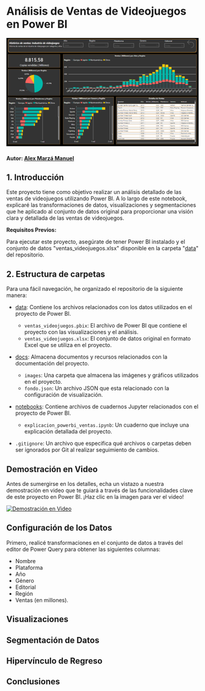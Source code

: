 # Análisis de Ventas de Videojuegos en Power BI

![Ventas de Videojuegos en Power BI](./docs/images/ventas_videojuegos.png)

#### Autor: [Alex Marzá Manuel](https://github.com/AlexCapis)

## 1. Introducción

Este proyecto tiene como objetivo realizar un análisis detallado de las ventas de videojuegos utilizando Power BI. A lo largo de este notebook, explicaré las transformaciones de datos, visualizaciones y segmentaciones que he aplicado al conjunto de datos original para proporcionar una visión clara y detallada de las ventas de videojuegos.

**Requisitos Previos:**

Para ejecutar este proyecto, asegúrate de tener Power BI instalado y el conjunto de datos "ventas_videojuegos.xlsx" disponible en la carpeta "[data](https://github.com/AlexCapis/Ventas-PowerBI/tree/main/data)" del repositorio.

## 2. Estructura de carpetas

Para una fácil navegación, he organizado el repositorio de la siguiente manera:

- [data](https://github.com/AlexCapis/Ventas-PowerBI/tree/main/data): Contiene los archivos relacionados con los datos utilizados en el proyecto de Power BI.

    - `ventas_videojuegos.pbix`: El archivo de Power BI que contiene el proyecto con las visualizaciones y el análisis.
    - `ventas_videojuegos.xlsx`: El conjunto de datos original en formato Excel que se utiliza en el proyecto.

- [docs](https://github.com/AlexCapis/Ventas-PowerBI/tree/main/docs): Almacena documentos y recursos relacionados con la documentación del proyecto.

    - `images`: Una carpeta que almacena las imágenes y gráficos utilizados en el proyecto.
    - `fondo.json`: Un archivo JSON que esta relacionado con la configuración de visualización.

- [notebooks](https://github.com/AlexCapis/Ventas-PowerBI/tree/main/notebooks): Contiene archivos de cuadernos Jupyter relacionados con el proyecto de Power BI.

    - `explicacion_powerbi_ventas.ipynb`: Un cuaderno que incluye una explicación detallada del proyecto.

- `.gitignore`: Un archivo que especifica qué archivos o carpetas deben ser ignorados por Git al realizar seguimiento de cambios.





## Demostración en Video

Antes de sumergirse en los detalles, echa un vistazo a nuestra demostración en video que te guiará a través de las funcionalidades clave de este proyecto en Power BI. ¡Haz clic en la imagen para ver el video!

[![Demostración en Video](../docs/images/video_thumbnail.png)](https://www.youtube.com/watch?v=TU_VIDEO_ID)

## Configuración de los Datos

Primero, realicé transformaciones en el conjunto de datos a través del editor de Power Query para obtener las siguientes columnas: 
- Nombre
- Plataforma 
- Año
- Género 
- Editorial 
- Región 
- Ventas (en millones).

## Visualizaciones


## Segmentación de Datos


## Hipervínculo de Regreso


## Conclusiones



